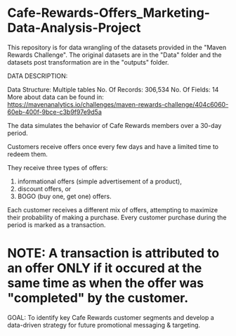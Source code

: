 # Cafe-Rewards-Offers_Marketing-Data-Analysis-Project

This repository is for data wrangling of the datasets provided in the "Maven Rewards Challenge". The original datasets are in the "Data" folder and the datasets post transformation are in the "outputs" folder. 

DATA DESCRIPTION:

Data Structure: Multiple tables
No. Of Records: 306,534
No. Of Fields: 14
More about data can be found in: https://mavenanalytics.io/challenges/maven-rewards-challenge/404c6060-60eb-400f-9bce-c3b9f97e9d5a

The data simulates the behavior of Cafe Rewards members over a 30-day period.

Customers receive offers once every few days and have a limited time to redeem them. 

They receive three types of offers:
1. informational offers (simple advertisement of a product), 
2. discount offers, or 
3. BOGO (buy one, get one) offers. 

Each customer receives a different mix of offers, attempting to maximize their probability of making a purchase. Every customer purchase during the period is marked as a transaction. 

# NOTE: A transaction is attributed to an offer ONLY if it occured at the same time as when the offer was "completed" by the customer.

GOAL:
To identify key Cafe Rewards customer segments and develop a data-driven strategy for future promotional messaging & targeting.



